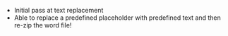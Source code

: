 - Initial pass at text replacement
- Able to replace a predefined placeholder with predefined text and then re-zip the word file!
